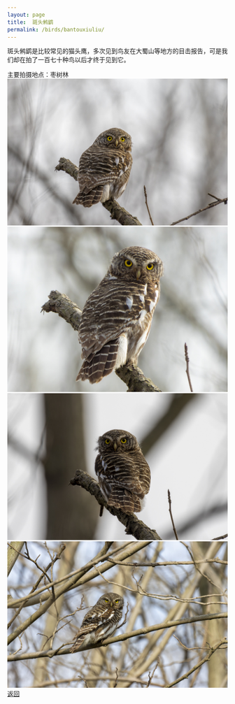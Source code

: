 ```yaml
---
layout: page
title: 	斑头鸺鹠
permalink: /birds/bantouxiuliu/
---
```

斑头鸺鹠是比较常见的猫头鹰，多次见到鸟友在大蜀山等地方的目击报告，可是我们却在拍了一百七十种鸟以后才终于见到它。

主要拍摄地点：枣树林
![](../picture/斑头鸺鹠/0U9A6779-CR3_DxO_DeepPRIMEXD.jpg)
![](../picture/斑头鸺鹠/DSCN2223-NRW_DxO_DeepPRIMEXD.jpg)
![](../picture/斑头鸺鹠/0U9A6789-CR3_DxO_DeepPRIMEXD.jpg)
![](../picture/斑头鸺鹠/0U9A6798-CR3_DxO_DeepPRIMEXD.jpg)
[返回](../../)
